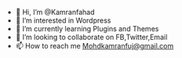 - 👋 Hi, I’m @Kamranfahad
- 👀 I’m interested in Wordpress
- 🌱 I’m currently learning Plugins and Themes
- 💞️ I’m looking to collaborate on FB,Twitter,Email
- 📫 How to reach me Mohdkamranfuj@gmail.com

<!---
Kamranfahad/Kamranfahad is a ✨ special ✨ repository because its `README.md` (this file) appears on your GitHub profile.
You can click the Preview link to take a look at your changes.
--->
